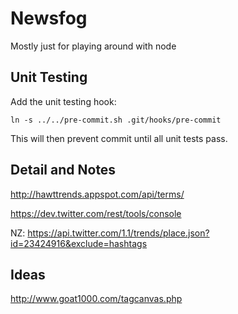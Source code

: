 # Newsfog #

Mostly just for playing around with node

## Unit Testing ##

Add the unit testing hook:

    ln -s ../../pre-commit.sh .git/hooks/pre-commit

This will then prevent commit until all unit tests pass.


## Detail and Notes ##

http://hawttrends.appspot.com/api/terms/

https://dev.twitter.com/rest/tools/console

NZ: https://api.twitter.com/1.1/trends/place.json?id=23424916&exclude=hashtags



## Ideas ##

http://www.goat1000.com/tagcanvas.php	